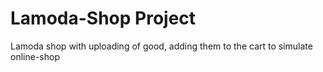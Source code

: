 # Lamoda-Shop Project

Lamoda shop with uploading of good, adding them to the cart to simulate online-shop

